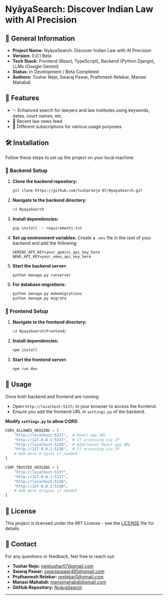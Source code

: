 # NyāyaSearch: Discover Indian Law with AI Precision

## 📌 General Information
- **Project Name:** NyāyaSearch: Discover Indian Law with AI Precision
- **Version:** 0.0.1 Beta
- **Tech Stack:** Frontend (React, TypeScript), Backend (Python Django), LLMs (Google Gemini)
- **Status:** In Development / Beta Completed
- **Authors:** Tushar Neje, Swaraj Pawar, Prathmesh Relekar, Manasi Mahabdi

## 📌 Features
- ✨ Enhanced search for lawyers and law institutes using keywords, dates, court names, etc.
- 📰 Recent law news feed
- 🎯 Different subscriptions for various usage purposes

## 🛠️ Installation

Follow these steps to set up the project on your local machine:

### 🔧 Backend Setup
1. **Clone the backend repository:**
   ```bash
   git clone https://github.com/tusharneje-07/NyayaSearch.git
   ```
2. **Navigate to the backend directory:**
   ```bash
   cd NyayaSearch
   ```
3. **Install dependencies:**
   ```bash
   pip install -r requirements.txt
   ```
4. **Set up environment variables:**
   Create a `.env` file in the root of your backend and add the following:
   ```plaintext
   GEMINI_API_KEY=your_gemini_api_key_here
   NEWS_API_KEY=your_news_api_key_here
   ```
5. **Start the backend server:**
   ```bash
   python manage.py runserver
   ```
6. **For database migrations:**
   ```bash
   python manage.py makemigrations
   python manage.py migrate
   ```

### 🎨 Frontend Setup
1. **Navigate to the frontend directory:**
   ```bash
   cd NyayaSearch/Frontend/
   ```
2. **Install dependencies:**
   ```bash
   npm install
   ```
3. **Start the frontend server:**
   ```bash
   npm run dev
   ```

## 🚀 Usage
Once both backend and frontend are running:
- Open `http://localhost:5137/` in your browser to access the frontend.
- Ensure you add the frontend URL in `settings.py` of the backend.

**Modify `settings.py` to allow CORS:**
```python
CORS_ALLOWED_ORIGINS = [
    "http://localhost:5137",  # React app URL
    "http://127.0.0.1:5137",  # If accessing via IP
    "http://localhost:5138",  # Additional React app URL
    "http://127.0.0.1:5138",  # If accessing via IP
    # Add more origins if needed
]

CSRF_TRUSTED_ORIGINS = [
    "http://localhost:5137",
    "http://127.0.0.1:5137",
    "http://localhost:5138",
    "http://127.0.0.1:5138",
    # Add more origins if needed
]
```

## 📜 License
This project is licensed under the MIT License - see the [LICENSE](LICENSE) file for details.

## 📩 Contact
For any questions or feedback, feel free to reach out:
- **Tushar Neje:** [nejetushar07@gmail.com](mailto:nejetushar07@gmail.com)
- **Swaraj Pawar:** [swarajpawar465@gmail.com](mailto:swarajpawar465@gmail.com)
- **Prathamesh Relekar:** [prelekar0@gmail.com](mailto:prelekar0@gmail.com)
- **Manasi Mahabdi:** [mansimahabdi@gmail.com](mailto:mansimahabdi@gmail.com)
- **GitHub Repository:** [NyāyaSearch](https://github.com/tusharneje-07/NyayaSearch)

---

